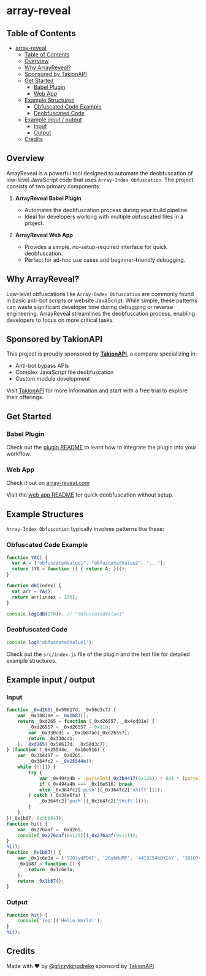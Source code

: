 # array-reveal

## Table of Contents
- [array-reveal](#array-reveal)
  - [Table of Contents](#table-of-contents)
  - [Overview](#overview)
  - [Why ArrayReveal?](#why-arrayreveal)
  - [Sponsored by TakionAPI](#sponsored-by-takionapi)
  - [Get Started](#get-started)
    - [Babel Plugin](#babel-plugin)
    - [Web App](#web-app)
  - [Example Structures](#example-structures)
    - [Obfuscated Code Example](#obfuscated-code-example)
    - [Deobfuscated Code](#deobfuscated-code)
  - [Example input / output](#example-input--output)
    - [Input](#input)
    - [Output](#output)
  - [Credits](#credits)

## Overview
ArrayReveal is a powerful tool designed to automate the deobfuscation of low-level JavaScript code that uses `Array-Index Obfuscation`. The project consists of two primary components:

1. **ArrayReveal Babel Plugin**
   - Automates the deobfuscation process during your build pipeline.
   - Ideal for developers working with multiple obfuscated files in a project.

2. **ArrayReveal Web App**
   - Provides a simple, no-setup-required interface for quick deobfuscation.
   - Perfect for ad-hoc use cases and beginner-friendly debugging.

## Why ArrayReveal?
Low-level obfuscations like `Array-Index Obfuscation` are commonly found in basic anti-bot scripts or website JavaScript. While simple, these patterns can waste significant developer time during debugging or reverse engineering. ArrayReveal streamlines the deobfuscation process, enabling developers to focus on more critical tasks.

## Sponsored by TakionAPI
This project is proudly sponsored by [**TakionAPI**](https://takionapi.tech), a company specializing in:
- Anti-bot bypass APIs
- Complex JavaScript file deobfuscation
- Custom module development

Visit [TakionAPI](https://Takionapi.tech) for more information and start with a free trial to explore their offerings.

## Get Started
### Babel Plugin
Check out the [plugin README](./babel-plugin-array-reveal/README.md) to learn how to integrate the plugin into your workflow.

### Web App
Check it out on [array-reveal.com](https://array-reveal.com)

Visit the [web app README](./web-app/README.md) for quick deobfuscation without setup.

## Example Structures
`Array-Index Obfuscation` typically involves patterns like these:

### Obfuscated Code Example
```javascript
function YA() {
  var A = ["obfuscatedValue1", "obfuscatedValue2", "..."];
  return (YA = function () { return A; })();
}

function dB(index) {
  var arr = YA();
  return arr[index - 270];
}

console.log(dB(270)); // "obfuscatedValue1"
```

### Deobfuscated Code
```javascript
console.log("obfuscatedValue1");
```

Check out the `src/index.js` file of the plugin and the test file for detailed example structures.

## Example input / output

### Input
```js
function _0xd265(_0x59617d, _0x58d3c7) {
    var _0x1b87ae = _0x1b87();
    return _0xd265 = function (_0xd26557, _0x4cd01e) {
        _0xd26557 = _0xd26557 - 0x11b;
        var _0x330cd1 = _0x1b87ae[_0xd26557];
        return _0x330cd1;
    }, _0xd265(_0x59617d, _0x58d3c7);
} (function (_0x25544e, _0x16e516) {
    var _0x3b4417 = _0xd265,
        _0x364fc2 = _0x25544e();
    while (!![]) {
        try {
            var _0x494a4b = -parseInt(_0x3b4417(0x129)) / 0x1 * (parseInt(_0x3b4417(0x11e)) / 0x2) + parseInt(_0x3b4417(0x121)) / 0x3 * (-parseInt(_0x3b4417(0x11b)) / 0x4) + parseInt(_0x3b4417(0x128)) / 0x5 * (parseInt(_0x3b4417(0x120)) / 0x6) + -parseInt(_0x3b4417(0x11c)) / 0x7 * (-parseInt(_0x3b4417(0x126)) / 0x8) + -parseInt(_0x3b4417(0x11d)) / 0x9 + parseInt(_0x3b4417(0x123)) / 0xa * (parseInt(_0x3b4417(0x124)) / 0xb) + parseInt(_0x3b4417(0x122)) / 0xc * (-parseInt(_0x3b4417(0x127)) / 0xd);
            if (_0x494a4b === _0x16e516) break;
            else _0x364fc2['push'](_0x364fc2['shift']());
        } catch (_0x34e6fa) {
            _0x364fc2['push'](_0x364fc2['shift']());
        }
    }
}(_0x1b87, 0x5bb84));
function hi() {
    var _0x276aaf = _0xd265;
    console[_0x276aaf(0x125)](_0x276aaf(0x11f));
}
hi();
function _0x1b87() {
    var _0x1c6e3a = ['9283ydPDKF', '20xbNuMP', '4419254bQYIoY', '3910743nXzIpT', '56wRSwvq', 'Hello World!', '18096HjYQyK', '191028gmOSlo', '12lPDxUQ', '67550hRCinP', '847obxRXx', 'log', '8Kzrtej', '4524598zbufur', '970iYozwE'];
    _0x1b87 = function () {
        return _0x1c6e3a;
    };
    return _0x1b87();
}
```

### Output
```javascript
function hi() {
    console['log']('Hello World!');
}
hi();
```

## Credits
Made with ❤️ by [@glizzykingdreko](https://github.com/glizzykingdreko) sponsord by [TakionAPI](https://takionapi.tech)
